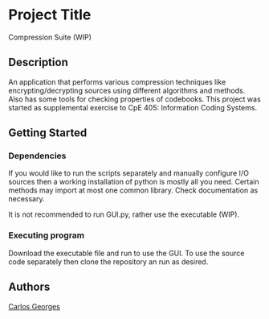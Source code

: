 # Project Title

Compression Suite (WIP)

## Description
An application that performs various compression techniques like encrypting/decrypting sources using different algorithms and methods. Also has some tools for checking properties of codebooks. This project was started as supplemental exercise to CpE 405: Information Coding Systems.


## Getting Started

### Dependencies

If you would like to run the scripts separately and manually configure I/O sources then a working installation of python is mostly all you need. Certain methods may import at most one common library. Check documentation as necessary.

It is not recommended to run GUI.py, rather use the executable (WIP).


### Executing program



Download the executable file and run to use the GUI. To use the source code separately then clone the repository an run as desired.


## Authors



[Carlos Georges](https://carlosgeorges.com)
